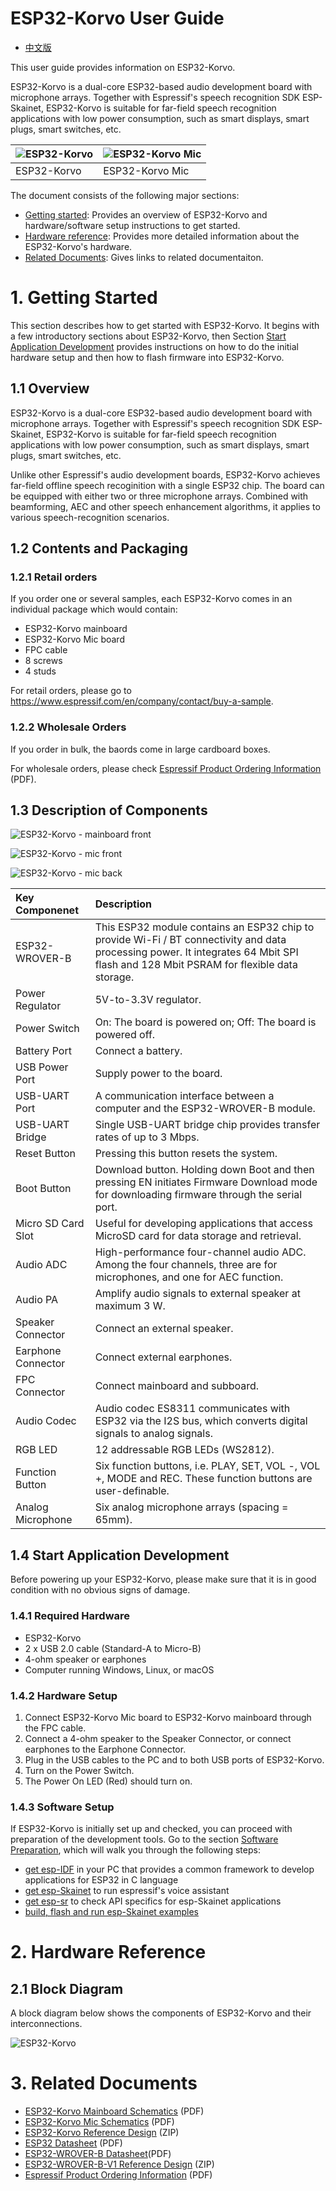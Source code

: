 # ESP32-Korvo User Guide

* [中文版](../../../zh_CN/hw-reference/esp32/user-guide-esp32-korvo-v1.1.md)

This user guide provides information on ESP32-Korvo.

ESP32-Korvo is a dual-core ESP32-based audio development board with microphone arrays. Together with Espressif's speech recognition SDK ESP-Skainet, ESP32-Korvo is suitable for far-field speech recognition applications with low power consumption, such as smart displays, smart plugs, smart switches, etc.

|![ESP32-Korvo](../../../_static/esp32-korvo-v1.1-isometric.png)|![ESP32-Korvo Mic](../../../_static/esp32-korvo-v1.1-isometric-mic.png)|
|:- |:- |
|ESP32-Korvo|ESP32-Korvo Mic|

The document consists of the following major sections:

-   [Getting started](#getting-started): Provides an overview of ESP32-Korvo and hardware/software setup instructions to get started.
-   [Hardware reference](#hardware-reference): Provides more detailed information about the ESP32-Korvo's hardware.
-   [Related Documents](#related-documents): Gives links to related documentaiton.

# 1. Getting Started

This section describes how to get started with ESP32-Korvo. It begins with a few introductory sections about ESP32-Korvo, then Section [Start Application Development](#start-application-development) provides instructions on how to do the initial hardware setup and then how to flash firmware into ESP32-Korvo.

## 1.1 Overview

ESP32-Korvo is a dual-core ESP32-based audio development board with microphone arrays. Together with Espressif's speech recognition SDK ESP-Skainet, ESP32-Korvo is suitable for far-field speech recognition applications with low power consumption, such as smart displays, smart plugs, smart switches, etc.

Unlike other Espressif's audio development boards, ESP32-Korvo achieves far-field offline speech recoginition with a single ESP32 chip. The board can be equipped with either two or three microphone arrays. Combined with beamforming, AEC and other speech enhancement algorithms, it applies to various speech-recognition scenarios. 

## 1.2  Contents and Packaging

### 1.2.1 Retail orders

If you order one or several samples, each ESP32-Korvo comes in an individual package which would contain:
* ESP32-Korvo mainboard
* ESP32-Korvo Mic board
* FPC cable
* 8 screws
* 4 studs

For retail orders, please go to <https://www.espressif.com/en/company/contact/buy-a-sample>.

### 1.2.2 Wholesale Orders

If you order in bulk, the baords come in large cardboard boxes.

For wholesale orders, please check [Espressif Product Ordering Information](https://www.espressif.com/sites/default/files/documentation/espressif_products_ordering_information_en.pdf) (PDF).

## 1.3 Description of Components

![ESP32-Korvo - mainboard front](../../../_static/esp32-korvo-v1.1-annotated-photo.png)

![ESP32-Korvo - mic front](../../../_static/esp32-korvo-v1.1-annotated-photo-mic-front.png)

![ESP32-Korvo - mic back](../../../_static/esp32-korvo-v1.1-annotated-photo-mic-back.png)

|Key Componenet|Description|
|:- |:- |
|ESP32-WROVER-B|This ESP32 module contains an ESP32 chip to provide Wi-Fi / BT connectivity and data processing power. It integrates 64 Mbit SPI flash and 128 Mbit PSRAM for flexible data storage.|
|Power Regulator|5V-to-3.3V regulator.|
|Power Switch|On: The board is powered on; Off: The board is powered off.|
|Battery Port|Connect a battery.|
|USB Power Port|Supply power to the board.|
|USB-UART Port|A communication interface between a computer and the ESP32-WROVER-B module.|
|USB-UART Bridge|Single USB-UART bridge chip provides transfer rates of up to 3 Mbps.| check
|Reset Button|Pressing this button resets the system.|
|Boot Button|Download button. Holding down Boot and then pressing EN initiates Firmware Download mode for downloading firmware through the serial port.|
|Micro SD Card Slot| Useful for developing applications that access MicroSD card for data storage and retrieval.|
|Audio ADC| High-performance four-channel audio ADC. Among the four channels, three are for microphones, and one for AEC function.|
|Audio PA|Amplify audio signals to external speaker at maximum 3 W.|
|Speaker Connector|Connect an external speaker.|
|Earphone Connector|Connect external earphones.|
|FPC Connector|Connect mainboard and subboard.|
|Audio Codec|Audio codec ES8311 communicates with ESP32 via the I2S bus, which converts digital signals to analog signals.|
|RGB LED|12 addressable RGB LEDs (WS2812).|
|Function Button|Six function buttons, i.e. PLAY, SET, VOL -, VOL +, MODE and REC. These function buttons are user-definable.|
|Analog Microphone|Six analog microphone arrays (spacing = 65mm).|
  
## 1.4 Start Application Development

Before powering up your ESP32-Korvo, please make sure that it is in good condition with no obvious signs of damage.

### 1.4.1 Required Hardware

* ESP32-Korvo
* 2 x USB 2.0 cable (Standard-A to Micro-B)
* 4-ohm speaker or earphones
* Computer running Windows, Linux, or macOS

### 1.4.2 Hardware Setup

1. Connect ESP32-Korvo Mic board to ESP32-Korvo mainboard through the FPC cable.
2. Connect a 4-ohm speaker to the Speaker Connector, or connect earphones to the Earphone Connector.
3. Plug in the USB cables to the PC and to both USB ports of ESP32-Korvo.
4. Turn on the Power Switch.
5. The Power On LED (Red) should turn on.

### 1.4.3 Software Setup

If ESP32-Korvo is initially set up and checked, you can proceed with preparation of the development tools. Go to the section [Software Preparation](https://gitlab.espressif.cn:6688/speech-recognition-internal/esp-skainet/-/blob/feature/rename_corvo_as_korvo/README.md#software-preparation), which will walk you through the following steps:

* [get esp-IDF](https://gitlab.espressif.cn:6688/speech-recognition-internal/esp-skainet/-/blob/feature/rename_corvo_as_korvo/README.md#esp-idf) in your PC that provides a common framework to develop applications for ESP32 in C language
* [get esp-Skainet](https://gitlab.espressif.cn:6688/speech-recognition-internal/esp-skainet/-/blob/feature/rename_corvo_as_korvo/README.md#esp-skainet) to run espressif's voice assistant
* [get esp-sr](https://gitlab.espressif.cn:6688/speech-recognition-internal/esp-skainet/-/blob/feature/rename_corvo_as_korvo/README.md#esp-sr) to check API specifics for esp-Skainet applications
* [build, flash and run esp-Skainet examples](https://gitlab.espressif.cn:6688/speech-recognition-internal/esp-skainet/-/blob/feature/rename_corvo_as_korvo/README.md#examples)

# 2. Hardware Reference

## 2.1 Block Diagram

A block diagram below shows the components of ESP32-Korvo and their interconnections.

![ESP32-Korvo](../../../_static/esp32-korvo-v1.1-block-diagram.png)

# 3. Related Documents

* [ESP32-Korvo Mainboard Schematics](https://dl.espressif.com/dl/schematics/ESP32-KORVO_V1.1_schematics.pdf) (PDF)
* [ESP32-Korvo Mic Schematics](https://dl.espressif.com/dl/schematics/ESP32-KORVO-MIC_V1.1_schematics.pdf) (PDF)
* [ESP32-Korvo Reference Design]() (ZIP)
* [ESP32 Datasheet](https://www.espressif.com/sites/default/files/documentation/esp32_datasheet_en.pdf) (PDF)
* [ESP32-WROVER-B Datasheet](https://www.espressif.com/sites/default/files/documentation/esp32-wrover-b_datasheet_en.pdf)(PDF)
* [ESP32-WROVER-B-V1 Reference Design](https://www.espressif.com/sites/default/files/documentation/ESP32-WROVER-B_Reference_Design_V1-r1.0_0.zip) (ZIP)
* [Espressif Product Ordering Information](https://www.espressif.com/sites/default/files/documentation/espressif_products_ordering_information_en.pdf) (PDF)
